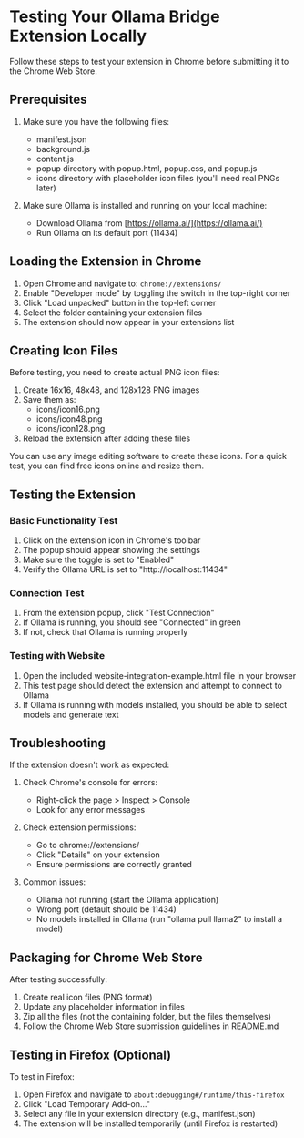 # Testing Your Ollama Bridge Extension Locally

Follow these steps to test your extension in Chrome before submitting it to the Chrome Web Store.

## Prerequisites

1. Make sure you have the following files:
   - manifest.json
   - background.js
   - content.js
   - popup directory with popup.html, popup.css, and popup.js
   - icons directory with placeholder icon files (you'll need real PNGs later)

2. Make sure Ollama is installed and running on your local machine:
   - Download Ollama from [https://ollama.ai/](https://ollama.ai/)
   - Run Ollama on its default port (11434)

## Loading the Extension in Chrome

1. Open Chrome and navigate to: `chrome://extensions/`
2. Enable "Developer mode" by toggling the switch in the top-right corner
3. Click "Load unpacked" button in the top-left corner
4. Select the folder containing your extension files
5. The extension should now appear in your extensions list

## Creating Icon Files

Before testing, you need to create actual PNG icon files:

1. Create 16x16, 48x48, and 128x128 PNG images
2. Save them as:
   - icons/icon16.png
   - icons/icon48.png  
   - icons/icon128.png
3. Reload the extension after adding these files

You can use any image editing software to create these icons. For a quick test, you can find free icons online and resize them.

## Testing the Extension

### Basic Functionality Test

1. Click on the extension icon in Chrome's toolbar
2. The popup should appear showing the settings
3. Make sure the toggle is set to "Enabled"
4. Verify the Ollama URL is set to "http://localhost:11434"

### Connection Test

1. From the extension popup, click "Test Connection"
2. If Ollama is running, you should see "Connected" in green
3. If not, check that Ollama is running properly

### Testing with Website

1. Open the included website-integration-example.html file in your browser
2. This test page should detect the extension and attempt to connect to Ollama
3. If Ollama is running with models installed, you should be able to select models and generate text

## Troubleshooting

If the extension doesn't work as expected:

1. Check Chrome's console for errors:
   - Right-click the page > Inspect > Console
   - Look for any error messages

2. Check extension permissions:
   - Go to chrome://extensions/
   - Click "Details" on your extension
   - Ensure permissions are correctly granted

3. Common issues:
   - Ollama not running (start the Ollama application)
   - Wrong port (default should be 11434)
   - No models installed in Ollama (run "ollama pull llama2" to install a model)

## Packaging for Chrome Web Store

After testing successfully:

1. Create real icon files (PNG format)
2. Update any placeholder information in files
3. Zip all the files (not the containing folder, but the files themselves)
4. Follow the Chrome Web Store submission guidelines in README.md

## Testing in Firefox (Optional)

To test in Firefox:
1. Open Firefox and navigate to `about:debugging#/runtime/this-firefox`
2. Click "Load Temporary Add-on..."
3. Select any file in your extension directory (e.g., manifest.json)
4. The extension will be installed temporarily (until Firefox is restarted) 